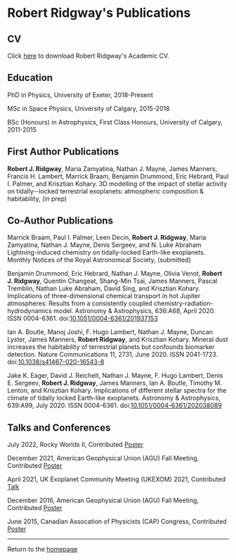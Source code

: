 # Robert Ridgway's Publications

## CV

Click [here](https://RobertRidgway.github.io/CV/robert_ridgway_cv.pdf) to download Robert Ridgway's Academic CV.

## Education

PhD in Physics, University of Exeter, 2018-Present

MSc in Space Physics, University of Calgary, 2015-2018 

BSc (Honours) in Astrophysics, First Class Honours, University of Calgary, 2011-2015

## First Author Publications

**Robert J. Ridgway**, Maria Zamyatina, Nathan J. Mayne, James Manners, Francis H. Lambert, Marrick Braam, Benjamin Drummond, Eric Hebrard, Paul I. Palmer, and Krisztian Kohary.
3D modelling of the impact of stellar activity on tidally--locked terrestrial exoplanets: atmospheric composition & habitability, (in prep)

## Co-Author Publications

Marrick Braam, Paul I. Palmer, Leen Decin, **Robert J. Ridgway**, Maria Zamyatina, Nathan J. Mayne, Denis Sergeev, and N. Luke Abraham
Lightning-induced chemistry on tidally-locked Earth-like exoplanets. Monthly Notices of the Royal Astronomical Society, (submitted)

Benjamin Drummond, Eric Hebrard, Nathan J. Mayne, Olivia Venot, **Robert J. Ridgway**, Quentin Changeat, Shang-Min Tsai, James Manners, Pascal Tremblin, Nathan Luke Abraham, David Sing, and Krisztian Kohary. 
Implications of three-dimensional chemical transport in hot Jupiter atmospheres: Results from a consistently coupled chemistry-radiation-hydrodynamics model. Astronomy & Astrophysics, 
636:A68, April 2020. ISSN 0004-6361. doi:[10.1051/0004-6361/201937153](https://doi.org/10.1051/0004-6361/201937153)

Ian A. Boutle, Manoj Joshi, F. Hugo Lambert, Nathan J. Mayne, Duncan Lyster, James Manners, **Robert Ridgway**, and Krisztian Kohary. 
Mineral dust increases the habitability of terrestrial planets but confounds biomarker detection. Nature Communications 11,
2731, June 2020. ISSN 2041-1723. doi:[10.1038/s41467-020-16543-8](https://doi.org/10.1038/s41467-020-16543-8)

Jake K. Eager, David J. Reichelt, Nathan J. Mayne, F. Hugo Lambert, Denis E. Sergeev, **Robert J. Ridgway**, James Manners, Ian A. Boutle, Timothy M. Lenton, and Krisztian Kohary. Implications of different stellar spectra for the climate of tidally locked Earth-like exoplanets. Astronomy & Astrophysics,
639:A99, July 2020. ISSN 0004-6361. doi:[10.1051/0004-6361/202038089](https://doi.org/10.1051/0004-6361/202038089)




## Talks and Conferences

July 2022, Rocky Worlds II, Contributed [Poster](./Posters/2022/RockyWorlds_Poster_2022_Ridgway.pdf)

December 2021, American Geophysical Union (AGU) Fall Meeting, Contributed [Poster](./Posters/2021/AGU_Poster_2021_Ridgway.pdf)

April 2021, UK Exoplanet Community Meeting (UKEXOM) 2021, Contributed [Talk](https://exoplanet-talks.org/talk/334)

December 2016, American Geophysical Union (AGU) Fall Meeting, Contributed [Poster](./Posters/2016/AGU_Poster_Ridgway.pdf)

June 2015, Canadian Assocation of Physicists (CAP) Congress, Contributed [Poster](./Posters/2015/CAP_Poster_Ridgway.pdf)



---

Return to the [homepage](index.md)
